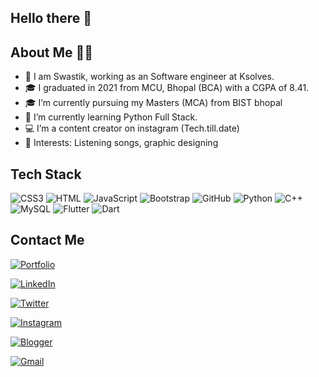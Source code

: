   ## Hello there 👋
  
  
  ## About Me 👩‍💼
  
- 👀 I am Swastik, working as an Software engineer at Ksolves.
- 🎓 I graduated in 2021 from MCU, Bhopal (BCA) with a CGPA of 8.41.
- 🎓 I’m currently pursuing my Masters (MCA) from BIST bhopal
- 🌱 I’m currently learning Python Full Stack.
- 💻 I’m a content creator on instagram (Tech.till.date) 
- 💞️ Interests: Listening songs, graphic designing 

## Tech Stack 
![CSS3](https://img.shields.io/badge/CSS3-1572B6?style=for-the-badge&logo=css3&logoColor=white)
![HTML](https://img.shields.io/badge/HTML5-E34F26?style=for-the-badge&logo=html5&logoColor=white)
![JavaScript](https://img.shields.io/badge/JavaScript-323330?style=for-the-badge&logo=javascript&logoColor=F7DF1E)
![Bootstrap](https://img.shields.io/badge/Bootstrap-563D7C?style=for-the-badge&logo=bootstrap&logoColor=white)
![GitHub](https://img.shields.io/badge/GitHub-100000?style=for-the-badge&logo=github&logoColor=white)
![Python](https://img.shields.io/badge/Python-FFD43B?style=for-the-badge&logo=python&logoColor=blue)
![C++](https://img.shields.io/badge/c++-%2300599C.svg?style=for-the-badge&logo=c%2B%2B&logoColor=white)
![MySQL](https://img.shields.io/badge/MySQL-005C84?style=for-the-badge&logo=mysql&logoColor=white)
![Flutter](https://img.shields.io/badge/Flutter-%2302569B.svg?style=for-the-badge&logo=Flutter&logoColor=white)
![Dart](https://img.shields.io/badge/dart-%230175C2.svg?style=for-the-badge&logo=dart&logoColor=white)


## Contact Me
[![Portfolio](https://img.shields.io/badge/Portfolio-%23000000.svg?style=for-the-badge&logo=firefox&logoColor=#FF7139)](https://ashishsahu.me)

[![LinkedIn](https://img.shields.io/badge/LinkedIn-0077B5?style=for-the-badge&logo=linkedin&logoColor=white)](https://www.linkedin.com/in/a0s21en5/)

[![Twitter](https://img.shields.io/badge/Twitter-1DA1F2?style=for-the-badge&logo=twitter&logoColor=white)](https://twitter.com/a0s21en5)

[![Instagram](https://img.shields.io/badge/Instagram-%23E4405F.svg?style=for-the-badge&logo=Instagram&logoColor=white)](https://www.instagram.com/gumnaam__coder/)

[![Blogger](https://img.shields.io/badge/Blogger-FF5722?style=for-the-badge&logo=blogger&logoColor=white)](https://gumnaamcoder.tech/)

[![Gmail](https://img.shields.io/badge/Gmail-D14836?style=for-the-badge&logo=gmail&logoColor=white)](https://ashsahu9713@gmail.com)

